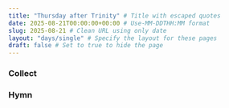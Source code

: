 ```yaml
---
title: "Thursday after Trinity" # Title with escaped quotes
date: 2025-08-21T00:00:00+00:00 # Use-MM-DDTHH:MM format
slug: 2025-08-21 # Clean URL using only date
layout: "days/single" # Specify the layout for these pages
draft: false # Set to true to hide the page
---
```


### Collect


### Hymn